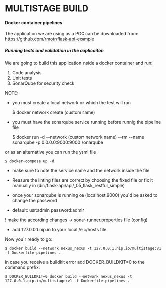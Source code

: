 # MULTISTAGE BUILD 
#### Docker container pipelines 

The application we are using as a POC can be downloaded from:  https://github.com/rmotr/flask-api-example

##### Running tests and validation in the applicaiton


We are going to build this application inside a docker container and run:
1. Code analysis
2. Unit tests
3. SonarQube for security check


NOTE:
    
- you must create a local network on which the test will run 
    
    $ docker network create (custom name)

- you must have the sonarqube service running before runnig the pipeline file

    $ docker run -d --network (custom network name) --rm --name sonarqube -p 0.0.0.0:9000:9000 sonarqube

or as an alternative you can run the yaml file

    $ docker-compose up -d 

- make sure to note the service name and the network inside the file
    
- Reasure the linting files are correct by choosing the fixed file or fix it manually in (dir:/flask-api/api/_05_flask_restful_simple)

- once your sonarqube is running on (localhost:9000) you`d be asked to change the password 

* default: usr:admin password:admin 

! make the according changes -> sonar-runner.properties file (config)

- add 127.0.0.1.nip.io to your local /etc/hosts file. 

Now you`r ready to go: 

    $ docker build --network nexus_nexus -t 127.0.0.1.nip.io/multistage:v1 -f Dockerfile-pipelines .

in case you receive a buildkit error add DOCKER_BUILDKIT=0 to the command prefix:

    $ DOCKER_BUILDKIT=0 docker build --network nexus_nexus -t 127.0.0.1.nip.io/multistage:v1 -f Dockerfile-pipelines .






